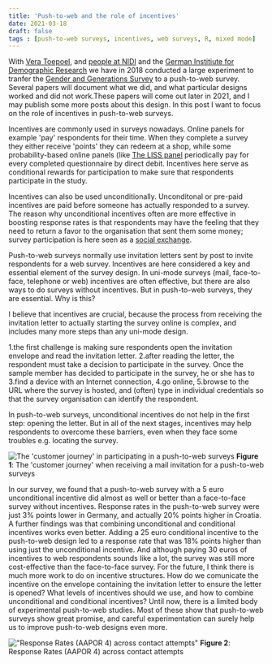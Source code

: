 ```yaml
---
title: 'Push-to-web and the role of incentives'
date: 2021-03-18
draft: false
tags : [push-to-web surveys, incentives, web surveys, R, mixed mode]
---
```


With [Vera Toepoel](http://www.uu.nl/staff/VToepoel), and [people at NIDI](www.nidi.knaw.nl) and the [German Institiute for Demographic Research](https://www.bib.bund.de/DE/Startseite.html) we have in 2018 conducted a large experiment to tranfer the [Gender and Generations Survey](www.ggp-i.org) to a push-to-web survey. Several papers will document what we did, and what particular designs worked and did not work.These papers will come out later in 2021, and I may publish some more posts about this design. In this post I want to focus on the role of incentives in push-to-web surveys.

Incentives are commonly used in surveys nowadays. Online panels for example 'pay' respondents for their time. When they complete a survey they either receive 'points'  they can redeem at a shop, while some probability-based online panels (like [The LISS panel](www.lissdata.nl) periodically pay for every completed questionnaire by direct debit. Incentives here serve as conditional rewards for participation to make sure that respondents participate in the study.

Incentives can also be used unconditionally. Unconditonal or pre-paid incentives are paid before someone has actually responded to a survey. The reason why unconditional incentives often are more effective in boosting response rates is that respondents may have the feeling that they need to return a favor to the organisation that sent them some money; survey participation is here seen as a [social exchange](https://en.wikipedia.org/wiki/Social_exchange_theory). 

Push-to-web surveys normally use invitation letters sent by post to invite respondents for a web survey.
Incentives are here considered a key and essential element of the survey design. In uni-mode surveys (mail, face-to-face, telephone or web) incentives are often effective, but there are also ways to do surveys without incentives. But in push-to-web surveys, they are essential. Why is this?

I believe that incentives are crucial, because the process from receiving the invitation letter to actually starting the survey online is complex, and includes many more steps than any uni-mode design.

1.the first challenge is making sure respondents open the invitation envelope and read the invitation letter. 
2.after reading the letter, the respondent must take a decision to participate in the survey.
Once the sample member has decided to participate in the survey, he or she has to 
3.find a device with an Internet connection, 
4.go online, 
5.browse to the URL where the survey is hosted, and (often) type in individual credentials so that the survey organisation can identify the respondent.

In push-to-web surveys, unconditional incentives do not help in the first step: opening the letter. But in all of the next stages, incentives may help respondents to overcome these barriers, even when they face some troubles e.g. locating the survey. 


![The 'customer journey' in participating in a push-to-web surveys](/img/pushtowebprocess.png)
**Figure 1**: The 'customer journey' when receiving a mail invitation for a push-to-web surveys 

In our survey, we found that a push-to-web survey with a 5 euro unconditional incentive did almost as well or better than a face-to-face survey without incentives. Response rates in the push-to-web survey were just 3% points lower in Germany, and actually 20% points higher in Croatia. A further findings was that combining unconditional and conditional incentives works even better. Adding a 25 euro conditional incentive to the push-to-web design led to a response rate that was 18% points higher than using just the unconditional incentive. And although paying 30 euros of incentives to web respondents sounds like a lot, the survey was still more cost-effective than the face-to-face survey.
For the future, I think there is much more work to do on incentive structures. How do we comunicate the incentive on the envelope containing the invitation letter to ensure the letter is opened? What levels of incentives should we use, and how to combine unconditional and conditional incentives? Until now, there is a limited body of experimental push-to-web studies. Most of these show that push-to-web surveys show great promise, and careful experimentation can surely help us to improve push-to-web designs even more.

!["Response Rates (AAPOR 4) across contact attempts"](/img/DEplot.jpg)
**Figure 2**: Response Rates (AAPOR 4) across contact attempts

